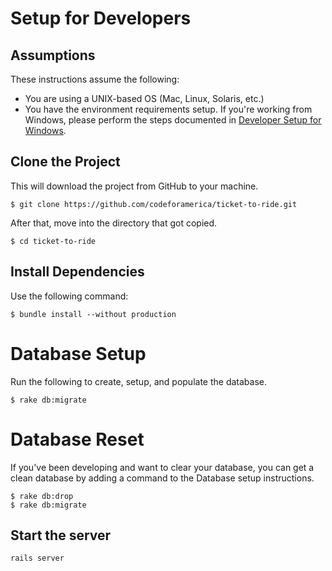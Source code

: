 # Setup for Developers

## Assumptions

These instructions assume the following:

- You are using a UNIX-based OS (Mac, Linux, Solaris, etc.)
- You have the environment requirements setup. If you're working from Windows, please perform the steps documented in [Developer Setup for Windows](developer_windows_setup.md).

## Clone the Project

This will download the project from GitHub to your machine.

```
$ git clone https://github.com/codeforamerica/ticket-to-ride.git
```

After that, move into the directory that got copied.

```
$ cd ticket-to-ride
```

## Install Dependencies

Use the following command:

```
$ bundle install --without production
```

# Database Setup

Run the following to create, setup, and populate the database.

```
$ rake db:migrate
```

# Database Reset

If you've been developing and want to clear your database, you can get a clean database by adding a command to the Database setup instructions.

```
$ rake db:drop
$ rake db:migrate
```

## Start the server

```
rails server
```